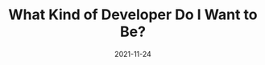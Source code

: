 ---
date: 2021-11-24
publisher: thepracticaldev
tags:
  - career
  - meta
target_url: https://dev.to/kvyshh/roadmap-to-learning-what-kind-of-developerprogrammerengineer-you-are-2m2j
title: What Kind of Developer Do I Want to Be?
---